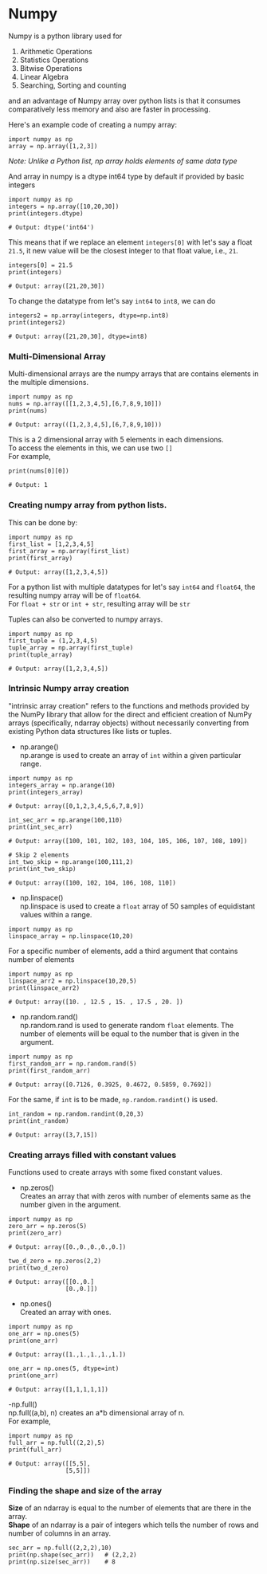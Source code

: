 <h1>Numpy</h1>
Numpy is a python library used for <p>

1. Arithmetic Operations
2. Statistics Operations
3. Bitwise Operations
4. Linear Algebra
5. Searching, Sorting and counting</br>

and an advantage of Numpy array over python lists is that it consumes comparatively less memory and also are faster in processing.

Here's an example code of creating a numpy array:<p>

```
import numpy as np
array = np.array([1,2,3])
```
*Note: Unlike a Python list, np array holds elements of same data type*
<p></p>

And array in numpy is a dtype int64 type by default if provided by basic integers
```
import numpy as np
integers = np.array([10,20,30])
print(integers.dtype)

# Output: dtype('int64')
```
This means that if we replace an element `integers[0]` with let's say a float `21.5`, it new value will be the closest integer to that float value, i.e., `21`.

```
integers[0] = 21.5
print(integers)

# Output: array([21,20,30])
```

To change the datatype from let's say `int64` to `int8`, we can do
```
integers2 = np.array(integers, dtype=np.int8)
print(integers2)

# Output: array([21,20,30], dtype=int8)
```

<h3>Multi-Dimensional Array</h3>
Multi-dimensional arrays are the numpy arrays that are contains elements in the multiple dimensions.

```
import numpy as np
nums = np.array([[1,2,3,4,5],[6,7,8,9,10]])
print(nums)

# Output: array(([1,2,3,4,5],[6,7,8,9,10]))
```
This is a 2 dimensional array with 5 elements in each dimensions.<br>
To access the elements in this, we can use two `[]`<br>
For example,

```
print(nums[0][0])

# Output: 1
```
<h3>Creating numpy array from python lists.</h3>
This can be done by:

```
import numpy as np
first_list = [1,2,3,4,5]
first_array = np.array(first_list)
print(first_array)

# Output: array([1,2,3,4,5])
```
For a python list with multiple datatypes for let's say `int64` and `float64`, the resulting numpy array will be of `float64`.<br>
For `float + str` or `int + str`, resulting array will be `str`

Tuples can also be converted to numpy arrays.
```
import numpy as np
first_tuple = (1,2,3,4,5)
tuple_array = np.array(first_tuple)
print(tuple_array)

# Output: array([1,2,3,4,5])
```

<h3>Intrinsic Numpy array creation</h3>
"intrinsic array creation" refers to the functions and methods provided by the NumPy library that allow for the direct and efficient creation of NumPy arrays (specifically, ndarray objects) without necessarily converting from existing Python data structures like lists or tuples.<br>
<p></p>

- np.arange()<br>
  np.arange is used to create an array of `int` within a given particular range.

```
import numpy as np
integers_array = np.arange(10)
print(integers_array)

# Output: array([0,1,2,3,4,5,6,7,8,9])

int_sec_arr = np.arange(100,110)
print(int_sec_arr)

# Output: array([100, 101, 102, 103, 104, 105, 106, 107, 108, 109])

# Skip 2 elements
int_two_skip = np.arange(100,111,2)
print(int_two_skip)

# Output: array([100, 102, 104, 106, 108, 110])
```
- np.linspace()<br>
  np.linspace is used to create a `float` array of 50 samples of equidistant values within a range.

```
import numpy as np
linspace_array = np.linspace(10,20)
```

For a specific number of elements, add a third argument that contains number of elements

```
import numpy as np
linspace_arr2 = np.linspace(10,20,5)
print(linspace_arr2)

# Output: array([10. , 12.5 , 15. , 17.5 , 20. ])
```

- np.random.rand()<br>
  np.random.rand is used to generate random `float` elements. The number of elements will be equal to the number that is given in the argument.

```
import numpy as np
first_random_arr = np.random.rand(5)
print(first_random_arr)

# Output: array([0.7126, 0.3925, 0.4672, 0.5859, 0.7692])
```
For the same, if `int` is to be made, `np.random.randint()` is used.

```
int_random = np.random.randint(0,20,3)
print(int_random)

# Output: array([3,7,15])
```

<h3>Creating arrays filled with constant values</h3>
Functions used to create arrays with some fixed constant values.<br>
<p></p>

- np.zeros()<br>
Creates an array that with zeros with number of elements same as the number given in the argument.

```
import numpy as np
zero_arr = np.zeros(5)
print(zero_arr)

# Output: array([0.,0.,0.,0.,0.])

two_d_zero = np.zeros(2,2)
print(two_d_zero)

# Output: array([[0.,0.]
                [0.,0.]])
```

- np.ones()<br>
Created an array with ones.

```
import numpy as np
one_arr = np.ones(5)
print(one_arr)

# Output: array([1.,1.,1.,1.,1.])

one_arr = np.ones(5, dtype=int)
print(one_arr)

# Output: array([1,1,1,1,1])
```

-np.full()<br>
  np.full((a,b), n) creates an a*b dimensional array of n. <br>
  For example,

```
import numpy as np
full_arr = np.full((2,2),5)
print(full_arr)

# Output: array([[5,5],
                [5,5]])
```

<h3>Finding the shape and size of the array</h3>
<b>Size</b> of an ndarray is equal to the number of elements that are there in the array.<br>
<b>Shape</b> of an ndarray is a pair of integers which tells the number of rows and number of columns in an array.

```
sec_arr = np.full((2,2,2),10)
print(np.shape(sec_arr))   # (2,2,2)
print(np.size(sec_arr))    # 8
```
